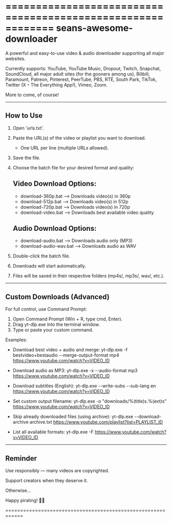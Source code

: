 ============================================================
                    seans-awesome-downloader
============================================================

A powerful and easy-to-use video & audio downloader supporting all major websites.

Currently supports:
YouTube, YouTube Music, Dropout, Twitch, Snapchat, SoundCloud,
all major adult sites (for the gooners among us),
Bilibili, Paramount, Patreon, Pinterest, PeerTube, PBS, RTÉ,
South Park, TikTok, Twitter (X – The Everything App!), Vimeo, Zoom.

More to come, of course!

------------------------------------------------------------
How to Use
------------------------------------------------------------

1. Open 'urls.txt'.
2. Paste the URL(s) of the video or playlist you want to download.
   - One URL per line (multiple URLs allowed).
3. Save the file.
4. Choose the batch file for your desired format and quality:

   Video Download Options:
   -----------------------
   - download-360p.bat    --> Downloads video(s) in 360p
   - download-512p.bat    --> Downloads video(s) in 512p
   - download-720p.bat    --> Downloads video(s) in 720p
   - download-video.bat   --> Downloads best available video quality

   Audio Download Options:
   -----------------------
   - download-audio.bat       --> Downloads audio only (MP3)
   - download-audio-wav.bat   --> Downloads audio as WAV

5. Double-click the batch file.
6. Downloads will start automatically.
7. Files will be saved in their respective folders (mp4s/, mp3s/, wav/, etc.).

------------------------------------------------------------
Custom Downloads (Advanced)
------------------------------------------------------------

For full control, use Command Prompt:

1. Open Command Prompt (Win + R, type cmd, Enter).
2. Drag yt-dlp.exe into the terminal window.
3. Type or paste your custom command.

Examples:

- Download best video + audio and merge:
  yt-dlp.exe -f bestvideo+bestaudio --merge-output-format mp4 https://www.youtube.com/watch?v=VIDEO_ID

- Download audio as MP3:
  yt-dlp.exe -x --audio-format mp3 https://www.youtube.com/watch?v=VIDEO_ID

- Download subtitles (English):
  yt-dlp.exe --write-subs --sub-lang en https://www.youtube.com/watch?v=VIDEO_ID

- Set custom output filename:
  yt-dlp.exe -o "downloads/%(title)s.%(ext)s" https://www.youtube.com/watch?v=VIDEO_ID

- Skip already downloaded files (using archive):
  yt-dlp.exe --download-archive archive.txt https://www.youtube.com/playlist?list=PLAYLIST_ID

- List all available formats:
  yt-dlp.exe -F https://www.youtube.com/watch?v=VIDEO_ID

------------------------------------------------------------
Reminder
------------------------------------------------------------

Use responsibly — many videos are copyrighted.

Support creators when they deserve it.

Otherwise...

Happy pirating! 🏴‍☠️

============================================================

